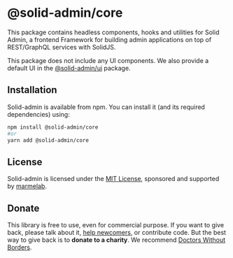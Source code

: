 # @solid-admin/core

This package contains headless components, hooks and utilities for Solid Admin, a frontend Framework for building admin applications on top of REST/GraphQL services with SolidJS.

This package does not include any UI components. We also provide a default UI in the [@solid-admin/ui](https://www.npmjs.com/package/@solid-admin/ui) package.

## Installation

Solid-admin is available from npm. You can install it (and its required dependencies) using:

```sh
npm install @solid-admin/core
#or
yarn add @solid-admin/core
```

## License

Solid-admin is licensed under the [MIT License](https://github.com/marmelab/solid-admin/blob/master/LICENSE.md), sponsored and supported by [marmelab](https://marmelab.com).

## Donate

This library is free to use, even for commercial purpose. If you want to give back, please talk about it, [help newcomers](https://stackoverflow.com/questions/tagged/solid-admin), or contribute code. But the best way to give back is to **donate to a charity**. We recommend [Doctors Without Borders](https://www.doctorswithoutborders.org/).